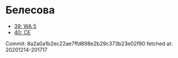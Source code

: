 # Белесова
- [39: WA 5](39.md)
- [40: CE](40.md)

Commit: 8a2a0a1b2ec22ae7ffd898e2b29c373b23e02f90
 fetched at: 20201214-201717
